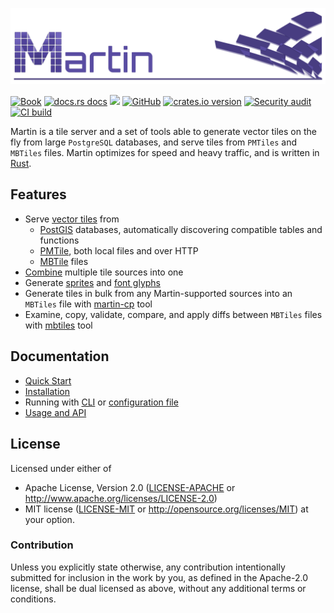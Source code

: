 [![Martin](https://raw.githubusercontent.com/maplibre/martin/main/logo.png)](https://maplibre.org/martin/)

[![Book](https://img.shields.io/badge/docs-Book-informational)](https://maplibre.org/martin)
[![docs.rs docs](https://docs.rs/martin/badge.svg)](https://docs.rs/martin)
[![](https://img.shields.io/badge/Slack-%23maplibre--martin-blueviolet?logo=slack)](https://slack.openstreetmap.us/)
[![GitHub](https://img.shields.io/badge/github-maplibre/martin-8da0cb?logo=github)](https://github.com/maplibre/martin)
[![crates.io version](https://img.shields.io/crates/v/martin.svg)](https://crates.io/crates/martin)
[![Security audit](https://github.com/maplibre/martin/workflows/Security%20audit/badge.svg)](https://github.com/maplibre/martin/security)
[![CI build](https://github.com/maplibre/martin/actions/workflows/ci.yml/badge.svg)](https://github.com/maplibre/martin/actions)

Martin is a tile server and a set of tools able to generate vector tiles on the fly
from large `PostgreSQL` databases, and serve tiles from `PMTiles` and `MBTiles` files. Martin optimizes for speed and heavy traffic, and is written in [Rust](https://github.com/rust-lang/rust).

## Features

- Serve [vector tiles](https://github.com/mapbox/vector-tile-spec) from
  - [PostGIS](https://github.com/postgis/postgis) databases, automatically discovering compatible tables and functions
  - [PMTile](https://protomaps.com/blog/pmtiles-v3-whats-new), both local files and over HTTP
  - [MBTile](https://github.com/mapbox/mbtiles-spec) files
- [Combine](https://maplibre.org/martin/sources-composite.html) multiple tile sources into one
- Generate [sprites](https://maplibre.org/martin/sources-sprites.html) and [font glyphs](https://maplibre.org/martin/sources-fonts.html)
- Generate tiles in bulk from any Martin-supported sources into an `MBTiles` file with [martin-cp](https://maplibre.org/martin/martin-cp.html) tool
- Examine, copy, validate, compare, and apply diffs between `MBTiles` files with [mbtiles](https://maplibre.org/martin/tools.html#mbtiles) tool

## Documentation

- [Quick Start](https://maplibre.org/martin/quick-start.html)
- [Installation](https://maplibre.org/martin/installation.html)
- Running with [CLI](https://maplibre.org/martin/run-with-cli.html)
  or [configuration file](https://maplibre.org/martin/config-file.html)
- [Usage and API](https://maplibre.org/martin/using.html)

## License

Licensed under either of

- Apache License, Version 2.0 ([LICENSE-APACHE](LICENSE-APACHE) or <http://www.apache.org/licenses/LICENSE-2.0>)
- MIT license ([LICENSE-MIT](LICENSE-MIT) or <http://opensource.org/licenses/MIT>)
  at your option.

### Contribution

Unless you explicitly state otherwise, any contribution intentionally
submitted for inclusion in the work by you, as defined in the
Apache-2.0 license, shall be dual licensed as above, without any
additional terms or conditions.
